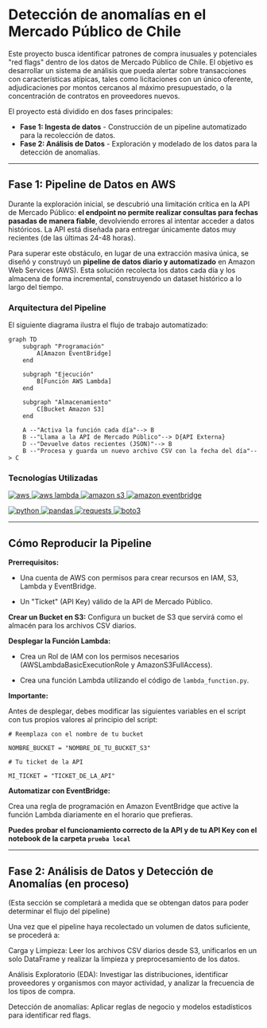 # Detección de anomalías en el Mercado Público de Chile


Este proyecto busca identificar patrones de compra inusuales y potenciales "red flags" dentro de los datos de Mercado Público de Chile. El objetivo es desarrollar un sistema de análisis que pueda alertar sobre transacciones con características atípicas, tales como licitaciones con un único oferente, adjudicaciones por montos cercanos al máximo presupuestado, o la concentración de contratos en proveedores nuevos.

El proyecto está dividido en dos fases principales:

* **Fase 1: Ingesta de datos** - Construcción de un pipeline automatizado para la recolección de datos.
* **Fase 2: Análisis de Datos** - Exploración y modelado de los datos para la detección de anomalías.

---
## Fase 1: Pipeline de Datos en AWS

Durante la exploración inicial, se descubrió una limitación crítica en la API de Mercado Público: **el endpoint no permite realizar consultas para fechas pasadas de manera fiable**, devolviendo errores al intentar acceder a datos históricos. La API está diseñada para entregar únicamente datos muy recientes (de las últimas 24-48 horas).

Para superar este obstáculo, en lugar de una extracción masiva única, se diseñó y construyó un **pipeline de datos diario y automatizado** en Amazon Web Services (AWS). Esta solución recolecta los datos cada día y los almacena de forma incremental, construyendo un dataset histórico a lo largo del tiempo.

### Arquitectura del Pipeline

El siguiente diagrama ilustra el flujo de trabajo automatizado:

```mermaid
graph TD
    subgraph "Programación"
        A[Amazon EventBridge]
    end

    subgraph "Ejecución"
        B[Función AWS Lambda]
    end

    subgraph "Almacenamiento"
        C[Bucket Amazon S3]
    end

    A --"Activa la función cada día"--> B
    B --"Llama a la API de Mercado Público"--> D{API Externa}
    D --"Devuelve datos recientes (JSON)"--> B
    B --"Procesa y guarda un nuevo archivo CSV con la fecha del día"--> C
```

### Tecnologías Utilizadas
<p align="left"> 
  <a href="https://aws.amazon.com" target="_blank"> <img src="https://img.shields.io/badge/AWS-%23232F3E.svg?style=for-the-badge&logo=amazon-aws&logoColor=white" alt="aws"/> </a> 
  <a href="https://aws.amazon.com/lambda/" target="_blank"> <img src="https://img.shields.io/badge/AWS%20Lambda-%23FF9900.svg?style=for-the-badge&logo=aws-lambda&logoColor=white" alt="aws lambda"/> </a> 
  <a href="https://aws.amazon.com/s3/" target="_blank"> <img src="https://img.shields.io/badge/Amazon%20S3-%23569A31.svg?style=for-the-badge&logo=amazon-s3&logoColor=white" alt="amazon s3"/> </a> 
  <a href="https://aws.amazon.com/eventbridge/" target="_blank"> <img src="https://img.shields.io/badge/Amazon%20EventBridge-%23EF3422.svg?style=for-the-badge&logo=amazon-eventbridge&logoColor=white" alt="amazon eventbridge"/> </a> 

    
  <a href="https://www.python.org" target="_blank"> <img src="https://img.shields.io/badge/Python-3.9-3776AB?style=for-the-badge&logo=python&logoColor=white" alt="python"/> </a> 
  <a href="https://pandas.pydata.org/" target="_blank"> <img src="https://img.shields.io/badge/Pandas-%23150458.svg?style=for-the-badge&logo=pandas&logoColor=white" alt="pandas"/> </a> 
  <a href="https://requests.readthedocs.io/" target="_blank"> <img src="https://img.shields.io/badge/Requests-%23E44D40.svg?style=for-the-badge&logo=requests&logoColor=white" alt="requests"/> </a> 
  <a href="https://boto3.amazonaws.com/v1/documentation/api/latest/index.html" target="_blank"> <img src="https://img.shields.io/badge/Boto3-%23FF9900.svg?style=for-the-badge&logo=boto3&logoColor=white" alt="boto3"/> </a> 
</p>

---
## Cómo Reproducir la Pipeline

**Prerrequisitos:**

* Una cuenta de AWS con permisos para crear recursos en IAM, S3, Lambda y EventBridge.

* Un "Ticket" (API Key) válido de la API de Mercado Público.

**Crear un Bucket en S3:** Configura un bucket de S3 que servirá como el almacén para los archivos CSV diarios.

**Desplegar la Función Lambda:**

* Crea un Rol de IAM con los permisos necesarios (AWSLambdaBasicExecutionRole y AmazonS3FullAccess).

* Crea una función Lambda utilizando el código de `lambda_function.py`.

**Importante:**

Antes de desplegar, debes modificar las siguientes variables en el script con tus propios valores al principio del script:

`# Reemplaza con el nombre de tu bucket`

`NOMBRE_BUCKET = "NOMBRE_DE_TU_BUCKET_S3"`

`# Tu ticket de la API`

`MI_TICKET = "TICKET_DE_LA_API"`

**Automatizar con EventBridge:** 

Crea una regla de programación en Amazon EventBridge que active la función Lambda diariamente en el horario que prefieras.

**Puedes probar el funcionamiento correcto de la API y de tu API Key con el notebook de la carpeta `prueba local`**

---

## Fase 2: Análisis de Datos y Detección de Anomalías (en proceso)
(Esta sección se completará a medida que se obtengan datos para poder determinar el flujo del pipeline)

Una vez que el pipeline haya recolectado un volumen de datos suficiente, se procederá a:

Carga y Limpieza: Leer los archivos CSV diarios desde S3, unificarlos en un solo DataFrame y realizar la limpieza y preprocesamiento de los datos.

Análisis Exploratorio (EDA): Investigar las distribuciones, identificar proveedores y organismos con mayor actividad, y analizar la frecuencia de los tipos de compra.

Detección de anomalías: Aplicar reglas de negocio y modelos estadísticos para identificar red flags.
